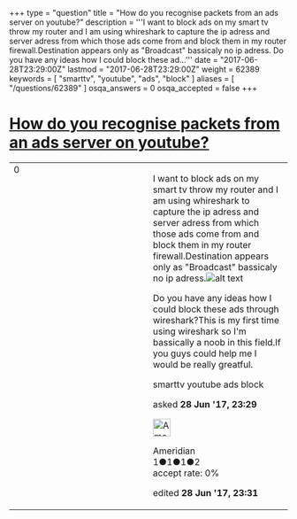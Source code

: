 +++
type = "question"
title = "How do you recognise packets from an ads server on youtube?"
description = '''I want to block ads on my smart tv throw my router and I am using whireshark to capture the ip adress and server adress from which those ads come from and block them in my router firewall.Destination appears only as &quot;Broadcast&quot; bassicaly no ip adress. Do you have any ideas how I could block these ad...'''
date = "2017-06-28T23:29:00Z"
lastmod = "2017-06-28T23:29:00Z"
weight = 62389
keywords = [ "smarttv", "youtube", "ads", "block" ]
aliases = [ "/questions/62389" ]
osqa_answers = 0
osqa_accepted = false
+++

<div class="headNormal">

# [How do you recognise packets from an ads server on youtube?](/questions/62389/how-do-you-recognise-packets-from-an-ads-server-on-youtube)

</div>

<div id="main-body">

<div id="askform">

<table id="question-table" style="width:100%;"><colgroup><col style="width: 50%" /><col style="width: 50%" /></colgroup><tbody><tr class="odd"><td style="width: 30px; vertical-align: top"><div class="vote-buttons"><span id="post-62389-upvote" class="ajax-command post-vote up" rel="nofollow" title="I like this post (click again to cancel)"> </span><div id="post-62389-score" class="post-score" title="current number of votes">0</div><span id="post-62389-downvote" class="ajax-command post-vote down" rel="nofollow" title="I dont like this post (click again to cancel)"> </span> <span id="favorite-mark" class="ajax-command favorite-mark" rel="nofollow" title="mark/unmark this question as favorite (click again to cancel)"> </span><div id="favorite-count" class="favorite-count"></div></div></td><td><div id="item-right"><div class="question-body"><p>I want to block ads on my smart tv throw my router and I am using whireshark to capture the ip adress and server adress from which those ads come from and block them in my router firewall.Destination appears only as "Broadcast" bassicaly no ip adress.<img src="https://osqa-ask.wireshark.org/upfiles/Untitled_Z0bkKxf.png" alt="alt text" /></p><p>Do you have any ideas how I could block these ads through wireshark?This is my first time using wireshark so I'm bassically a noob in this field.If you guys could help me I would be really greatful.</p></div><div id="question-tags" class="tags-container tags"><span class="post-tag tag-link-smarttv" rel="tag" title="see questions tagged &#39;smarttv&#39;">smarttv</span> <span class="post-tag tag-link-youtube" rel="tag" title="see questions tagged &#39;youtube&#39;">youtube</span> <span class="post-tag tag-link-ads" rel="tag" title="see questions tagged &#39;ads&#39;">ads</span> <span class="post-tag tag-link-block" rel="tag" title="see questions tagged &#39;block&#39;">block</span></div><div id="question-controls" class="post-controls"></div><div class="post-update-info-container"><div class="post-update-info post-update-info-user"><p>asked <strong>28 Jun '17, 23:29</strong></p><img src="https://secure.gravatar.com/avatar/e2d67398cca2fa9bb0c8eb9e0bcac2a5?s=32&amp;d=identicon&amp;r=g" class="gravatar" width="32" height="32" alt="Ameridian&#39;s gravatar image" /><p><span>Ameridian</span><br />
<span class="score" title="1 reputation points">1</span><span title="1 badges"><span class="badge1">●</span><span class="badgecount">1</span></span><span title="1 badges"><span class="silver">●</span><span class="badgecount">1</span></span><span title="2 badges"><span class="bronze">●</span><span class="badgecount">2</span></span><br />
<span class="accept_rate" title="Rate of the user&#39;s accepted answers">accept rate:</span> <span title="Ameridian has no accepted answers">0%</span></p></img></div><div class="post-update-info post-update-info-edited"><p><span> edited <strong>28 Jun '17, 23:31</strong> </span></p></div></div><div id="comments-container-62389" class="comments-container"></div><div id="comment-tools-62389" class="comment-tools"></div><div class="clear"></div><div id="comment-62389-form-container" class="comment-form-container"></div><div class="clear"></div></div></td></tr></tbody></table>

</div>

</div>

